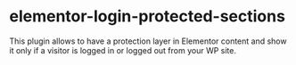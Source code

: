 # elementor-login-protected-sections
This plugin allows to have a protection layer in Elementor content and show it only if a visitor is logged in or logged out from your WP site.

